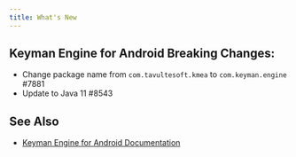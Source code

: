 ```yaml
---
title: What's New
---
```


## Keyman Engine for Android Breaking Changes: ##

* Change package name from `com.tavultesoft.kmea` to `com.keyman.engine` #7881
* Update to Java 11 #8543

## See Also
* [Keyman Engine for Android Documentation](index)